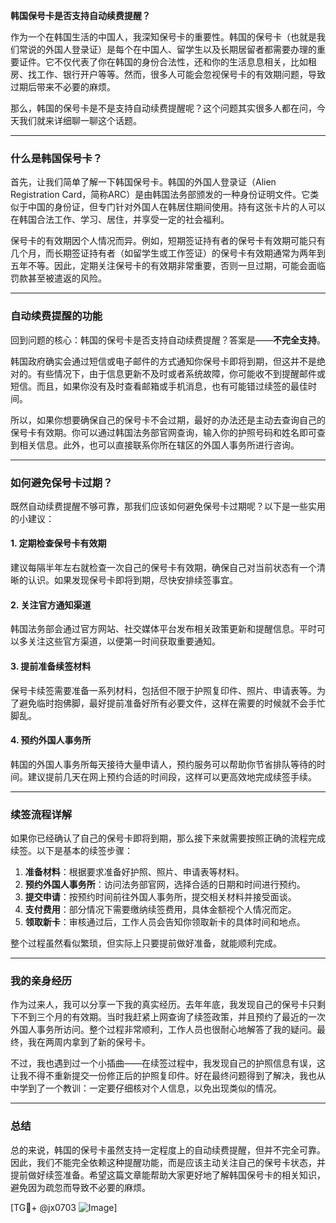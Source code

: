 **韩国保号卡是否支持自动续费提醒？**

作为一个在韩国生活的中国人，我深知保号卡的重要性。韩国的保号卡（也就是我们常说的外国人登录证）是每个在中国人、留学生以及长期居留者都需要办理的重要证件。它不仅代表了你在韩国的身份合法性，还和你的生活息息相关，比如租房、找工作、银行开户等等。然而，很多人可能会忽视保号卡的有效期问题，导致过期后带来不必要的麻烦。

那么，韩国的保号卡是不是支持自动续费提醒呢？这个问题其实很多人都在问，今天我们就来详细聊一聊这个话题。

---

### 什么是韩国保号卡？

首先，让我们简单了解一下韩国保号卡。韩国的外国人登录证（Alien Registration Card，简称ARC）是由韩国法务部颁发的一种身份证明文件。它类似于中国的身份证，但专门针对外国人在韩居住期间使用。持有这张卡片的人可以在韩国合法工作、学习、居住，并享受一定的社会福利。

保号卡的有效期因个人情况而异。例如，短期签证持有者的保号卡有效期可能只有几个月，而长期签证持有者（如留学生或工作签证）的保号卡有效期通常为两年到五年不等。因此，定期关注保号卡的有效期非常重要，否则一旦过期，可能会面临罚款甚至被遣返的风险。

---

### 自动续费提醒的功能

回到问题的核心：韩国的保号卡是否支持自动续费提醒？答案是——**不完全支持**。

韩国政府确实会通过短信或电子邮件的方式通知你保号卡即将到期，但这并不是绝对的。有些情况下，由于信息更新不及时或者系统故障，你可能收不到提醒邮件或短信。而且，如果你没有及时查看邮箱或手机消息，也有可能错过续签的最佳时间。

所以，如果你想要确保自己的保号卡不会过期，最好的办法还是主动去查询自己的保号卡有效期。你可以通过韩国法务部官网查询，输入你的护照号码和姓名即可查到相关信息。此外，也可以直接联系你所在辖区的外国人事务所进行咨询。

---

### 如何避免保号卡过期？

既然自动续费提醒不够可靠，那我们应该如何避免保号卡过期呢？以下是一些实用的小建议：

#### 1. 定期检查保号卡有效期
建议每隔半年左右就检查一次自己的保号卡有效期，确保自己对当前状态有一个清晰的认识。如果发现保号卡即将到期，尽快安排续签事宜。

#### 2. 关注官方通知渠道
韩国法务部会通过官方网站、社交媒体平台发布相关政策更新和提醒信息。平时可以多关注这些官方渠道，以便第一时间获取重要通知。

#### 3. 提前准备续签材料
保号卡续签需要准备一系列材料，包括但不限于护照复印件、照片、申请表等。为了避免临时抱佛脚，最好提前准备好所有必要文件，这样在需要的时候就不会手忙脚乱。

#### 4. 预约外国人事务所
韩国的外国人事务所每天接待大量申请人，预约服务可以帮助你节省排队等待的时间。建议提前几天在网上预约合适的时间段，这样可以更高效地完成续签手续。

---

### 续签流程详解

如果你已经确认了自己的保号卡即将到期，那么接下来就需要按照正确的流程完成续签。以下是基本的续签步骤：

1. **准备材料**：根据要求准备好护照、照片、申请表等材料。
2. **预约外国人事务所**：访问法务部官网，选择合适的日期和时间进行预约。
3. **提交申请**：按预约时间前往外国人事务所，提交相关材料并接受面谈。
4. **支付费用**：部分情况下需要缴纳续签费用，具体金额视个人情况而定。
5. **领取新卡**：审核通过后，工作人员会告知你领取新卡的具体时间和地点。

整个过程虽然看似繁琐，但实际上只要提前做好准备，就能顺利完成。

---

### 我的亲身经历

作为过来人，我可以分享一下我的真实经历。去年年底，我发现自己的保号卡只剩下不到三个月的有效期。当时我赶紧上网查询了续签政策，并且预约了最近的一次外国人事务所访问。整个过程非常顺利，工作人员也很耐心地解答了我的疑问。最终，我在两周内拿到了新的保号卡。

不过，我也遇到过一个小插曲——在续签过程中，我发现自己的护照信息有误，这让我不得不重新提交一份修正后的护照复印件。好在最终问题得到了解决，我也从中学到了一个教训：一定要仔细核对个人信息，以免出现类似的情况。

---

### 总结

总的来说，韩国的保号卡虽然支持一定程度上的自动续费提醒，但并不完全可靠。因此，我们不能完全依赖这种提醒功能，而是应该主动关注自己的保号卡状态，并提前做好续签准备。希望这篇文章能帮助大家更好地了解韩国保号卡的相关知识，避免因为疏忽而导致不必要的麻烦。

[TG💪+ @jx0703 ![Image](https://github.com/user-attachments/assets/dbca1d08-cadb-493c-b0ec-ad6f7a83f270)]